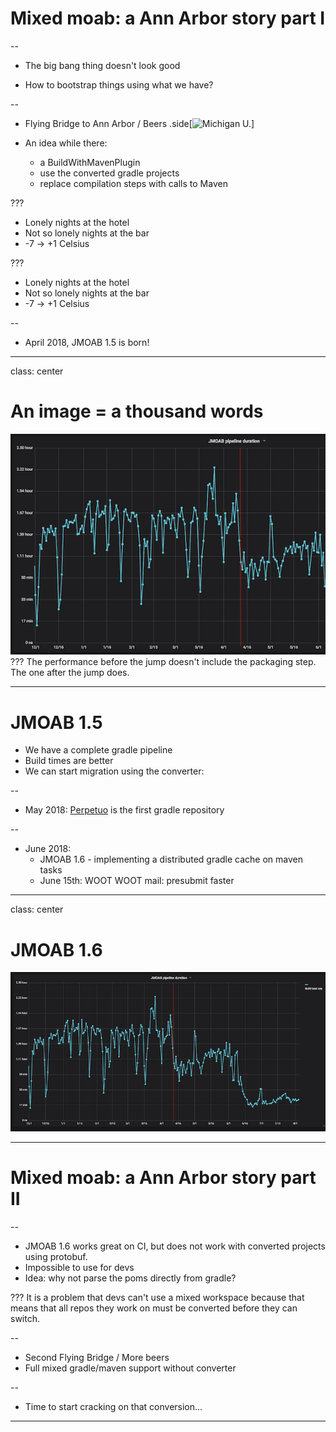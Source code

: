 # Mixed moab: a Ann Arbor story part I

--

- The big bang thing doesn't look good

- How to bootstrap things using what we have?

--

- Flying Bridge to Ann Arbor / Beers
.side[![Michigan U.](http://imageproxy-app.marathon-par.central.criteo.preprod/img/img?m=2&w=257&h=600&debug=1&partner=-1&u=https%3A%2F%2Fsharing.wxyz.com%2Fsharewxyz%2Fphoto%2F2016%2F06%2F16%2FUofMlogo_1466109552834_40472428_ver1.0_640_480.jpg&r=0&dpa=0&ups=0&c=0&p=0&q=80&v=1&s=n16AC3vBesz90JWLnNz35jGS)]

- An idea while there:

   - a BuildWithMavenPlugin
   - use the converted gradle projects
   - replace compilation steps with calls to Maven

???
- Lonely nights at the hotel
- Not so lonely nights at the bar
- -7 -> +1 Celsius

???
- Lonely nights at the hotel
- Not so lonely nights at the bar
- -7 -> +1 Celsius


--

- April 2018, JMOAB 1.5 is born!


---
class: center
# An image = a thousand words
![Performance](imgs/JMOABPerf1.png)
???
The performance before the jump doesn't include the packaging step.
The one after the jump does.

---
# JMOAB 1.5

- We have a complete gradle pipeline
- Build times are better
- We can start migration using the converter:


--

- May 2018: [Perpetuo](http://review.criteois.lan/#/c/346423/) is the first gradle repository


--

- June 2018:
   - JMOAB 1.6 - implementing a distributed gradle cache on maven tasks
   - June 15th: WOOT WOOT mail: presubmit faster

---
class: center
# JMOAB 1.6
![Performance](imgs/JMOABPerf2.png)

---
# Mixed moab: a Ann Arbor story part II

--
- JMOAB 1.6 works great on CI, but does not work with converted projects using protobuf.
- Impossible to use for devs
- Idea: why not parse the poms directly from gradle?


???
It is a problem that devs can't use a mixed workspace because that means that all repos they work on must be converted before they can switch.

--

- Second Flying Bridge / More beers
- Full mixed gradle/maven support without converter


--

- Time to start cracking on that conversion...

---

